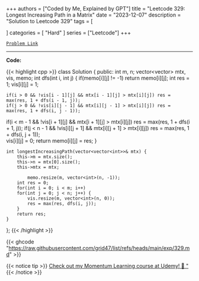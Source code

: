 
+++
authors = ["Coded by Me, Explained by GPT"]
title = "Leetcode 329: Longest Increasing Path in a Matrix"
date = "2023-12-07"
description = "Solution to Leetcode 329"
tags = [
    
]
categories = [
    "Hard"
]
series = ["Leetcode"]
+++



[`Problem Link`](https://leetcode.com/problems/longest-increasing-path-in-a-matrix/description/)

---

**Code:**

{{< highlight cpp >}}
class Solution {
public:
    int m, n;
    vector<vector<int>> mtx, vis, memo;
    int dfs(int i, int j) {
        if(memo[i][j] != -1) return memo[i][j];
        int res = 1;
        vis[i][j] = 1;
        
    if(i > 0 && !vis[i - 1][j] && mtx[i - 1][j] > mtx[i][j]) res = max(res, 1 + dfs(i - 1, j));
    if(j > 0 && !vis[i][j - 1] && mtx[i][j - 1] > mtx[i][j]) res = max(res, 1 + dfs(i, j - 1));
if(i < m - 1 && !vis[i + 1][j] && mtx[i + 1][j] > mtx[i][j]) res = max(res, 1 + dfs(i + 1, j));
if(j < n - 1 && !vis[i][j + 1] && mtx[i][j + 1] > mtx[i][j]) res = max(res, 1 + dfs(i, j + 1));        
        vis[i][j] = 0;
        return memo[i][j] = res;
    }
    
    int longestIncreasingPath(vector<vector<int>>& mtx) {
        this->m = mtx.size();
        this->n = mtx[0].size();
        this->mtx = mtx;

            memo.resize(m, vector<int>(n, -1));        
        int res = 0;
        for(int i = 0; i < m; i++)
        for(int j = 0; j < n; j++) {
            vis.resize(m, vector<int>(n, 0));
            res = max(res, dfs(i, j));
        }
        return res;
    }
};
{{< /highlight >}}

{{< ghcode "https://raw.githubusercontent.com/grid47/list/refs/heads/main/exp/329.md" >}}

{{< notice tip >}}
[Check out my Momentum Learning course at Udemy! 🚀 "](https://www.udemy.com/course/blind-75-the-data-structures-and-algorithms-essentials/)
{{< /notice >}}


